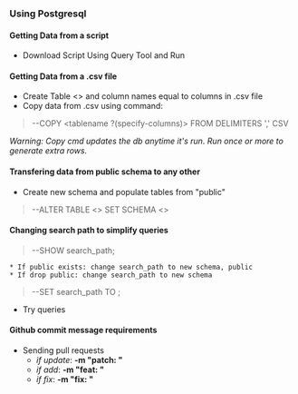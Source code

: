 

### Using Postgresql

#### Getting Data from a script
* Download Script Using Query Tool and Run

#### Getting Data from a .csv file
* Create Table <> and column names equal to columns in .csv file
* Copy data from .csv using command:
>    --COPY <tablename ?(specify-columns)> FROM <path-to-csvfile> DELIMITERS ',' CSV

_Warning: Copy cmd updates the db anytime it's run. Run once or more to generate extra rows._

#### Transfering data from public schema to any other 
* Create new schema and populate tables from "public"
>    --ALTER TABLE <> SET SCHEMA <>

#### Changing search path to simplify queries
> --SHOW search_path;

    * If public exists: change search_path to new schema, public
    * If drop public: change search_path to new schema

>    --SET search_path TO <schemaname>;

* Try queries


#### Github commit message requirements
* Sending pull requests
    * _if update_: __-m "patch: "__
    * _if add_: __-m "feat: "__
    * _if fix_: __-m "fix: "__
